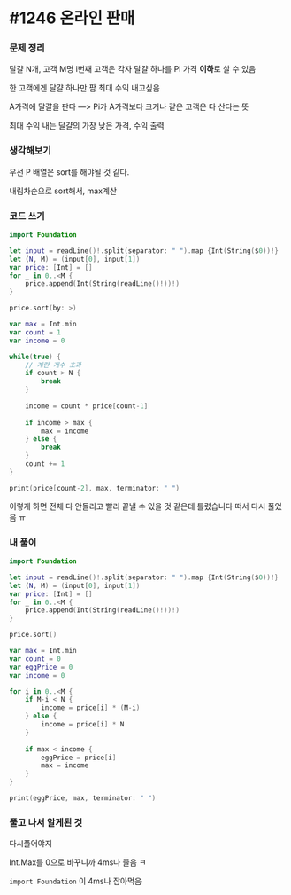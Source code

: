 # **#1246 온라인 판매**

### **문제 정리**

달걀 N개, 고객 M명 i번째 고객은 각자 달걀 하나를 Pi 가격 **이하**로 살 수 있음

한 고객에겐 달걀 하나만 팜 최대 수익 내고싶음

A가격에 달걀을 판다 —> Pi가 A가격보다 크거나 같은 고객은 다 산다는 뜻

최대 수익 내는 달걀의 가장 낮은 가격, 수익 출력

### **생각해보기**

우선 P 배열은 sort를 해야될 것 같다.

내림차순으로 sort해서, max계산

### **코드 쓰기**

```swift
import Foundation

let input = readLine()!.split(separator: " ").map {Int(String($0))!}
let (N, M) = (input[0], input[1])
var price: [Int] = []
for _ in 0..<M {
    price.append(Int(String(readLine()!))!)
}

price.sort(by: >)

var max = Int.min
var count = 1
var income = 0

while(true) {
    // 계란 개수 초과
    if count > N {
        break
    }
    
    income = count * price[count-1]
    
    if income > max {
        max = income
    } else {
        break
    }
    count += 1
}

print(price[count-2], max, terminator: " ")
```

이렇게 하면 전체 다 안돌리고 빨리 끝낼 수 있을 것 같은데 틀렸습니다 떠서 다시 풀었음 ㅠ

### **내 풀이**

```swift
import Foundation

let input = readLine()!.split(separator: " ").map {Int(String($0))!}
let (N, M) = (input[0], input[1])
var price: [Int] = []
for _ in 0..<M {
    price.append(Int(String(readLine()!))!)
}

price.sort()

var max = Int.min
var count = 0
var eggPrice = 0
var income = 0

for i in 0..<M {
    if M-i < N {
        income = price[i] * (M-i)
    } else {
        income = price[i] * N
    }
    
    if max < income {
        eggPrice = price[i]
        max = income
    }
}

print(eggPrice, max, terminator: " ")
```

### **풀고 나서 알게된 것**

다시풀어야지

Int.Max를 0으로 바꾸니까 4ms나 줄음 ㅋ

`import Foundation` 이 4ms나 잡아먹음
